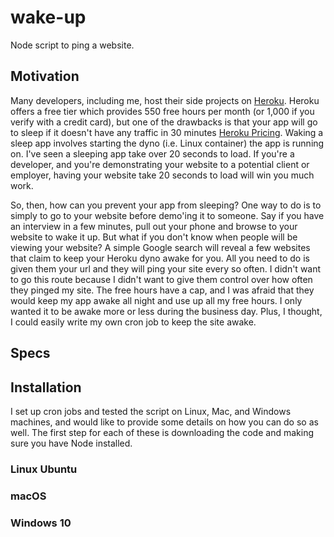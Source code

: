 # wake-up

Node script to ping a website.

## Motivation

Many developers, including me, host their side projects on [Heroku](https://heroku.com/). 
Heroku offers a free tier which provides 550 free hours per month (or 1,000 if 
you verify with a credit card), but one of the drawbacks is that your app will 
go to sleep if it doesn't have any traffic in 30 minutes 
[Heroku Pricing](https://www.heroku.com/pricing). Waking a sleep app 
involves starting the dyno (i.e. Linux container) the app is running on. I've 
seen a sleeping app take over 20 seconds to load. If you're a developer, and 
you're demonstrating your website to a potential client or employer, having 
your website take 20 seconds to load will win you much work.

So, then, how can you prevent your app from sleeping? One way to do is to simply
to go to your website before demo'ing it to someone. Say if you have an interview 
in a few minutes, pull out your phone and browse to your website to wake it up.
But what if you don't know when people will be viewing your website? A simple Google 
search will reveal a few websites that claim to keep your Heroku dyno awake for you.
All you need to do is given them your url and they will ping your site every so
often. I didn't want to go this route because I didn't want to give them
control over how often they pinged my site. The free hours have a cap, and I was
afraid that they would keep my app awake all night and use up all my free hours. I
only wanted it to be awake more or less during the business day. Plus, I
thought, I could easily write my own cron job to keep the site awake.

## Specs


## Installation

I set up cron jobs and tested the script on Linux, Mac, and Windows machines, and 
would like to provide some details on how you can do so as well. The first 
step for each of these is downloading the code and making sure you have Node installed. 

### Linux Ubuntu

### macOS

### Windows 10
